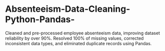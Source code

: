 # Absenteeism-Data-Cleaning-Python-Pandas-
Cleaned and pre-processed employee absenteeism data, improving dataset reliability by over 90%. Resolved 100% of missing values, corrected inconsistent data types, and eliminated duplicate records using Pandas. 
